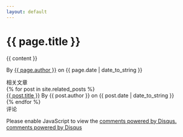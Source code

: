 ```yaml
---
layout: default
---
```

<div class="row">
  <div class="col-md-12">
    <h1 class="page-header">{{ page.title }}</h1>
  </div>
</div>
<div class="row">
  <div class="col-md-12">
    <p>{{ content }}</p>
    <p>By <a href="/about.html">{{ page.author }}</a> on {{ page.date | date_to_string }}</p>
  </div>
</div>

<div class="panel panel-default">
  <div class="panel-heading">相关文章</div>
  <div class="panel-body">
    {% for post in site.related_posts %}
    <div class="row">
      <div class="col-lg-12">
        <i class="icon-angle-right"></i> <a href="{{ post.url }}">{{ post.title }}</a> By {{ post.author }} on {{ post.date | date_to_string }}
      </div>
    </div>
    {% endfor %}
  </div>
</div>

<div class="panel panel-default">
  <div class="panel-heading">评论</div>
  <div class="panel-body">
    <div id="disqus_thread"></div>
  </div>
</div>

<script type="text/javascript">
    /* * * CONFIGURATION VARIABLES: EDIT BEFORE PASTING INTO YOUR WEBPAGE * * */
    var disqus_shortname = 'digflybird'; // required: replace example with your forum shortname

    /* * * DON'T EDIT BELOW THIS LINE * * */
    (function() {
        var dsq = document.createElement('script'); dsq.type = 'text/javascript'; dsq.async = true;
        dsq.src = '//' + disqus_shortname + '.disqus.com/embed.js';
        (document.getElementsByTagName('head')[0] || document.getElementsByTagName('body')[0]).appendChild(dsq);
    })();
</script>
<noscript>Please enable JavaScript to view the <a href="http://disqus.com/?ref_noscript">comments powered by Disqus.</a></noscript>
<a href="http://disqus.com" class="dsq-brlink">comments powered by <span class="logo-disqus">Disqus</span></a>

